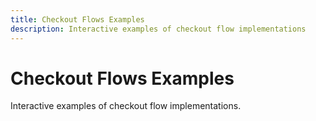 ```yaml
---
title: Checkout Flows Examples
description: Interactive examples of checkout flow implementations
---
```


# Checkout Flows Examples

Interactive examples of checkout flow implementations.